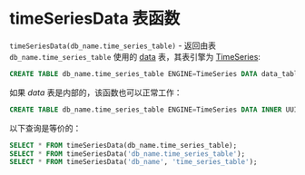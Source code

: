 
# timeSeriesData 表函数

`timeSeriesData(db_name.time_series_table)` - 返回由表 `db_name.time_series_table` 使用的 [data](../../engines/table-engines/integrations/time-series.md#data-table) 表，其表引擎为 [TimeSeries](../../engines/table-engines/integrations/time-series.md):

```sql
CREATE TABLE db_name.time_series_table ENGINE=TimeSeries DATA data_table
```

如果 _data_ 表是内部的，该函数也可以正常工作：

```sql
CREATE TABLE db_name.time_series_table ENGINE=TimeSeries DATA INNER UUID '01234567-89ab-cdef-0123-456789abcdef'
```

以下查询是等价的：

```sql
SELECT * FROM timeSeriesData(db_name.time_series_table);
SELECT * FROM timeSeriesData('db_name.time_series_table');
SELECT * FROM timeSeriesData('db_name', 'time_series_table');
```

